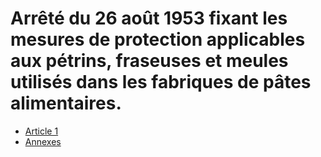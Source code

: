 # Arrêté du 26 août 1953 fixant les mesures de protection applicables aux pétrins, fraseuses et meules utilisés dans les fabriques de pâtes alimentaires.

- [Article 1](article-1.md)
- [Annexes](annexes)
